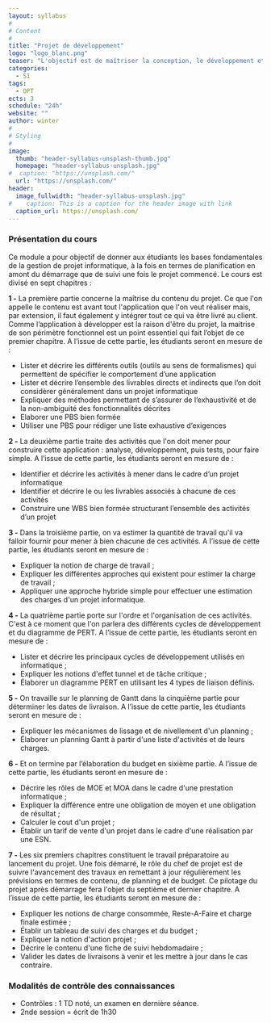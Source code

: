 ```yaml
---
layout: syllabus
#
# Content
#
title: "Projet de développement"
logo: "logo_blanc.png"
teaser: "L'objectif est de maîtriser la conception, le développement et la validation/vérification d’un logiciel de taille conséquente, en équipe, à partir d'un cahier des charges et en mettant en pratique des principes de développement du génie logiciel."
categories:
  - S1
tags:
  - OPT
ects: 3
schedule: "24h"
website: ""
author: winter
#
# Styling
#
image:
  thumb: "header-syllabus-unsplash-thumb.jpg"
  homepage: "header-syllabus-unsplash.jpg"
#  caption: "https://unsplash.com/"
  url: "https://unsplash.com/"
header:
  image_fullwidth: "header-syllabus-unsplash.jpg"
#    caption: This is a caption for the header image with link
  caption_url: https://unsplash.com/  
---
```

### Présentation du cours ###

Ce module a pour objectif de donner aux étudiants les bases fondamentales de la gestion de projet informatique, à la fois en termes de planification en amont du démarrage que de suivi une fois le projet commencé.
Le cours est divisé en sept chapitres :

**1 -**	La première partie concerne la maîtrise du contenu du projet. Ce que l'on appelle le contenu est avant tout l'application que l'on veut réaliser mais, par extension, il faut également y intégrer tout ce qui va être livré au client. Comme l’application à développer est la raison d'être du projet, la maitrise de son périmètre fonctionnel est un point essentiel qui fait l’objet de ce premier chapitre.
A l’issue de cette partie, les étudiants seront en mesure de : 
 * Lister et décrire les différents outils (outils au sens de formalismes) qui permettent de spécifier le comportement d’une application 
 * Lister et décrire l’ensemble des livrables directs et indirects que l’on doit considèrer généralement dans un projet informatique 
 * Expliquer des méthodes permettant de s’assurer de l’exhaustivité et de la non-ambiguité des fonctionnalités décrites  
 * Elaborer une PBS bien formée 
 * Utiliser une PBS pour rédiger une liste exhaustive d’exigences 

**2 -**	La deuxième partie traite des activités que l'on doit mener pour construire cette application : analyse, développement, puis tests, pour faire simple.
A l’issue de cette partie, les étudiants seront en mesure de : 
  * Identifier et décrire les activités à mener dans le cadre d’un projet informatique 
  * Identifier et décrire le ou les livrables associés à chacune de ces activités 
  * Construire une WBS bien formée structurant l’ensemble des activités d’un projet 

**3 -**	Dans la troisième partie, on va estimer la quantité de travail qu'il va falloir fournir pour mener à bien chacune de ces activités.
A l’issue de cette partie, les étudiants seront en mesure de : 
 * Expliquer la notion de charge de travail ;
 * Expliquer les différentes approches qui existent pour estimer la charge de travail ;
 * Appliquer une approche hybride simple pour effectuer une estimation des charges d'un projet informatique.

**4 -**	La quatrième partie porte sur l'ordre et l'organisation de ces activités. C'est à ce moment que l'on parlera des différents cycles de développement et du diagramme de PERT.
A l’issue de cette partie, les étudiants seront en mesure de : 
 * Lister et décrire les principaux cycles de développement utilisés en informatique ;
 * Expliquer les notions d'effet tunnel et de tâche critique ;
 * Élaborer un diagramme PERT en utilisant les 4 types de liaison définis.

**5 -**	On travaille sur le planning de Gantt dans la cinquième partie pour déterminer les dates de livraison.
A l’issue de cette partie, les étudiants seront en mesure de : 
 * Expliquer les mécanismes de lissage et de nivellement d'un planning ;
 * Élaborer un planning Gantt à partir d'une liste d'activités et de leurs charges.

**6 -**	Et on termine par l’élaboration du budget en sixième partie.
A l’issue de cette partie, les étudiants seront en mesure de : 
 * Décrire les rôles de MOE et MOA dans le cadre d'une prestation informatique ;
 * Expliquer la différence entre une obligation de moyen et une obligation de résultat ;
 * Calculer le cout d'un projet ;
 * Établir un tarif de vente d'un projet dans le cadre d'une réalisation par une ESN.

**7 -**	Les six premiers chapitres constituent le travail préparatoire au lancement du projet. Une fois démarré, le rôle du chef de projet est de suivre l'avancement des travaux en remettant à jour régulièrement les prévisions en termes de contenu, de planning et de budget. Ce pilotage du projet après démarrage fera l'objet du septième et dernier chapitre.
A l’issue de cette partie, les étudiants seront en mesure de : 
 * Expliquer les notions de charge consommée, Reste-A-Faire et charge finale estimée ;
 * Établir un tableau de suivi des charges et du budget ;
 * Expliquer la notion d'action projet ;
 * Décrire le contenu d'une fiche de suivi hebdomadaire ;
 * Valider les dates de livraisons à venir et les mettre à jour dans le cas contraire.

### Modalités de contrôle des connaissances ###
 - Contrôles : 1 TD noté, un examen en dernière séance. 
 - 2nde session = écrit de 1h30 


